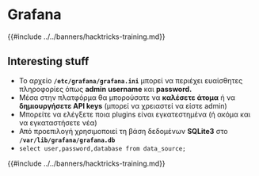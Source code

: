 # Grafana

{{#include ../../banners/hacktricks-training.md}}

## Interesting stuff

- Το αρχείο **`/etc/grafana/grafana.ini`** μπορεί να περιέχει ευαίσθητες πληροφορίες όπως **admin** **username** και **password.**
- Μέσα στην πλατφόρμα θα μπορούσατε να **καλέσετε άτομα** ή να **δημιουργήσετε API keys** (μπορεί να χρειαστεί να είστε admin)
- Μπορείτε να ελέγξετε ποια plugins είναι εγκατεστημένα (ή ακόμα και να εγκαταστήσετε νέα)
- Από προεπιλογή χρησιμοποιεί τη βάση δεδομένων **SQLite3** στο **`/var/lib/grafana/grafana.db`**
- `select user,password,database from data_source;`

{{#include ../../banners/hacktricks-training.md}}
